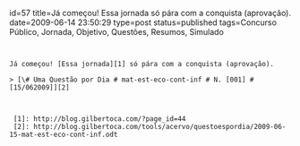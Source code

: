 id=57
title=Já começou! Essa jornada só pára com a conquista (aprovação).
date=2009-06-14 23:50:29
type=post
status=published
tags=Concurso Público,  Jornada, Objetivo, Questões, Resumos, Simulado
~~~~~~


Já começou! [Essa jornada][1] só pára com a conquista (aprovação).

> [\# Uma Questão por Dia # mat-est-eco-cont-inf # N. [001] # [15/062009]][2]



 [1]: http://blog.gilbertoca.com/?page_id=44
 [2]: http://blog.gilbertoca.com/tools/acervo/questoespordia/2009-06-15-mat-est-eco-cont-inf.odt